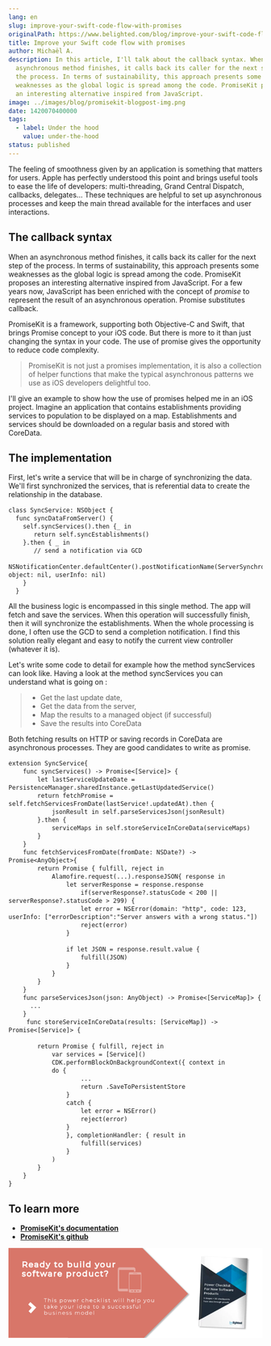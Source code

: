 ```yaml
---
lang: en
slug: improve-your-swift-code-flow-with-promises
originalPath: https://www.belighted.com/blog/improve-your-swift-code-flow-with-promises
title: Improve your Swift code flow with promises
author: Michaël A.
description: In this article, I'll talk about the callback syntax. When an
  asynchronous method finishes, it calls back its caller for the next step of
  the process. In terms of sustainability, this approach presents some
  weaknesses as the global logic is spread among the code. PromiseKit proposes
  an interesting alternative inspired from JavaScript.
image: ../images/blog/promisekit-blogpost-img.png
date: 1420070400000
tags:
  - label: Under the hood
    value: under-the-hood
status: published
---
```

The feeling of smoothness given by an application is something that matters for users. Apple has perfectly understood this point and brings useful tools to ease the life of developers: multi-threading, Grand Central Dispatch, callbacks, delegates... These techniques are helpful to set up asynchronous processes and keep the main thread available for the interfaces and user interactions.

The callback syntax
-------------------

When an asynchronous method finishes, it calls back its caller for the next step of the process. In terms of sustainability, this approach presents some weaknesses as the global logic is spread among the code. PromiseKit proposes an interesting alternative inspired from JavaScript. For a few years now, JavaScript has been enriched with the concept of _promise_ to represent the result of an asynchronous operation. Promise substitutes callback.

PromiseKit is a framework, supporting both Objective-C and Swift, that brings Promise concept to your iOS code. But there is more to it than just changing the syntax in your code. The use of promise gives the opportunity to reduce code complexity.

> PromiseKit is not just a promises implementation, it is also a collection of helper functions that make the typical asynchronous patterns we use as iOS developers delightful too.

I'll give an example to show how the use of promises helped me in an iOS project. Imagine an application that contains establishments providing services to population to be displayed on a map. Establishments and services should be downloaded on a regular basis and stored with CoreData.

The implementation
------------------

First, let's write a service that will be in charge of synchronizing the data. We'll first synchronized the services, that is referential data to create the relationship in the database.

    class SyncService: NSObject {
      func syncDataFromServer() {
        self.syncServices().then {_ in
           return self.syncEstablishments()
        }.then { _ in
           // send a notification via GCD
           NSNotificationCenter.defaultCenter().postNotificationName(ServerSynchronisationDone, object: nil, userInfo: nil)
        }
      }
    

  
All the business logic is encompassed in this single method. The app will fetch and save the services. When this operation will successfully finish, then it will synchronize the establishments. When the whole processing is done, I often use the GCD to send a completion notification. I find this solution really elegant and easy to notify the current view controller (whatever it is).

Let's write some code to detail for example how the method syncServices can look like. Having a look at the method syncServices you can understand what is going on :

> *   Get the last update date,
> *   Get the data from the server,
> *   Map the results to a managed object (if successful)
> *   Save the results into CoreData

Both fetching results on HTTP or saving records in CoreData are asynchronous processes. They are good candidates to write as promise.

    extension SyncService{
        func syncServices() -> Promise<[Service]> {
            let lastServiceUpdateDate = PersistenceManager.sharedInstance.getLastUpdatedService()
            return fetchPromise = self.fetchServicesFromDate(lastService!.updatedAt).then {
                jsonResult in self.parseServicesJson(jsonResult)
            }.then {
                serviceMaps in self.storeServiceInCoreData(serviceMaps)
            }
        }
        func fetchServicesFromDate(fromDate: NSDate?) -> Promise<AnyObject>{
            return Promise { fulfill, reject in
                Alamofire.request(...).responseJSON{ response in
                    let serverResponse = response.response
                        if(serverResponse?.statusCode < 200 || serverResponse?.statusCode > 299) {
                        let error = NSError(domain: "http", code: 123, userInfo: ["errorDescription":"Server answers with a wrong status."])
                        reject(error)
                    }
    
                    if let JSON = response.result.value {
                        fulfill(JSON)
                    }
                }
            }
        }
        func parseServicesJson(json: AnyObject) -> Promise<[ServiceMap]> {
          ...
        }
         func storeServiceInCoreData(results: [ServiceMap]) -> Promise<[Service]> {
    
            return Promise { fulfill, reject in
                var services = [Service]()
                CDK.performBlockOnBackgroundContext({ context in
                do {
                        ...
                        return .SaveToPersistentStore
                    }
                    catch {
                        let error = NSError()
                        reject(error)
                    }
                    }, completionHandler: { result in
                        fulfill(services)
                    }
                )
            }
        }
    }
    

To learn more
-------------

*   **[PromiseKit's documentation](https://promisekit.org/)**
*   **[PromiseKit's github](https://github.com/mxcl/PromiseKit)**

[![New Call-to-action](/content/images/legacy/UPTtKvQU_5rjKfQJ1Qjwk.png)](https://cta-redirect.hubspot.com/cta/redirect/1684659/fb3606cc-cc1b-47d0-ae85-2c9f69837fe2)